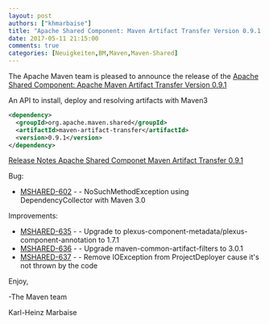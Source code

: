 ```yaml
---
layout: post
authors: ["khmarbaise"]
title: "Apache Shared Component: Maven Artifact Transfer Version 0.9.1 Released"
date: 2017-05-11 21:15:00
comments: true
categories: [Neuigkeiten,BM,Maven,Maven-Shared]
---
```

The Apache Maven team is pleased to announce the release of the 
[Apache Shared Component: Apache Maven Artifact Transfer Version 0.9.1](https://maven.apache.org/shared/maven-artifact-transfer/)

An API to install, deploy and resolving artifacts with Maven3

```xml
<dependency>
  <groupId>org.apache.maven.shared</groupId>
  <artifactId>maven-artifact-transfer</artifactId>
  <version>0.9.1</version>
</dependency>
```

<!-- more -->

[Release Notes Apache Shared Componet Maven Artifact Transfer 0.9.1](https://issues.apache.org/jira/secure/ReleaseNote.jspa?projectId=12317922&version=12340502)

Bug:

 * [MSHARED-602](https://issues.apache.org/jira/browse/MSHARED-602) - - NoSuchMethodException using DependencyCollector with Maven 3.0

Improvements:

 * [MSHARED-635](https://issues.apache.org/jira/browse/MSHARED-635) - - Upgrade to plexus-component-metadata/plexus-component-annotation to 1.7.1
 * [MSHARED-636](https://issues.apache.org/jira/browse/MSHARED-636) - - Upgrade maven-common-artifact-filters to 3.0.1
 * [MSHARED-637](https://issues.apache.org/jira/browse/MSHARED-637) - - Remove IOException from ProjectDeployer cause it's not thrown by the code

Enjoy,

-The Maven team

Karl-Heinz Marbaise
